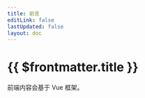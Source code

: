 ```yaml
---
title: 前言
editLink: false
lastUpdated: false
layout: doc
---
```


# {{ $frontmatter.title }}
前端内容会基于 Vue 框架。


